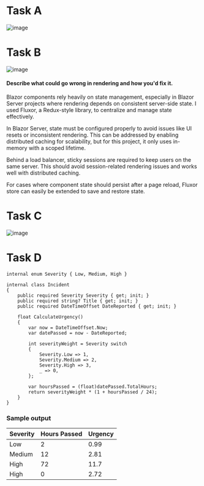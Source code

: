 # Task A
![image](https://github.com/user-attachments/assets/faa43473-5b36-42cc-b2fe-cf0c524ba4f0)

# Task B
![image](https://github.com/user-attachments/assets/426840b1-e917-4d69-aee9-b39a6894a766)

#### Describe what could go wrong in rendering and how you'd fix it.
Blazor components rely heavily on state management, especially in Blazor Server projects where rendering depends on consistent server-side state. I used Fluxor, a Redux-style library, to centralize and manage state effectively.

In Blazor Server, state must be configured properly to avoid issues like UI resets or inconsistent rendering. This can be addressed by enabling distributed caching for scalability, but for this project, it only uses in-memory with a scoped lifetime.

Behind a load balancer, sticky sessions are required to keep users on the same server. This should avoid session-related rendering issues and works well with distributed caching.

For cases where component state should persist after a page reload, Fluxor store can easily be extended to save and restore state.

# Task C
![image](https://github.com/user-attachments/assets/9839dde2-0f6b-4e5c-9d53-b489c3ba1de4)


# Task D

```
internal enum Severity { Low, Medium, High }

internal class Incident
{
	public required Severity Severity { get; init; }
	public required string? Title { get; init; }
	public required DateTimeOffset DateReported { get; init; }

	float CalculateUrgency()
	{
		var now = DateTimeOffset.Now;
		var datePassed = now - DateReported;

		int severityWeight = Severity switch
		{
			Severity.Low => 1,
			Severity.Medium => 2,
			Severity.High => 3,
			_ => 0,
		};

		var hoursPassed = (float)datePassed.TotalHours;
		return severityWeight * (1 + hoursPassed / 24);
	}
}
```
### Sample output

| Severity | Hours Passed | Urgency |
|----------|--------------|---------|
| Low      | 2            | 0.99    |
| Medium   | 12           | 2.81    |
| High     | 72           | 11.7    |
| High     | 0            | 2.72    |
